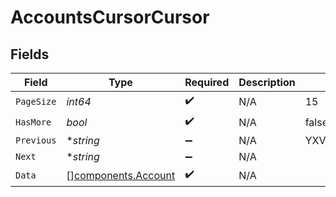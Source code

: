 # AccountsCursorCursor


## Fields

| Field                                                      | Type                                                       | Required                                                   | Description                                                | Example                                                    |
| ---------------------------------------------------------- | ---------------------------------------------------------- | ---------------------------------------------------------- | ---------------------------------------------------------- | ---------------------------------------------------------- |
| `PageSize`                                                 | *int64*                                                    | :heavy_check_mark:                                         | N/A                                                        | 15                                                         |
| `HasMore`                                                  | *bool*                                                     | :heavy_check_mark:                                         | N/A                                                        | false                                                      |
| `Previous`                                                 | **string*                                                  | :heavy_minus_sign:                                         | N/A                                                        | YXVsdCBhbmQgYSBtYXhpbXVtIG1heF9yZXN1bHRzLol=               |
| `Next`                                                     | **string*                                                  | :heavy_minus_sign:                                         | N/A                                                        |                                                            |
| `Data`                                                     | [][components.Account](../../models/components/account.md) | :heavy_check_mark:                                         | N/A                                                        |                                                            |